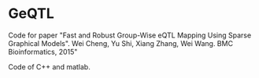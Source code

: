 # GeQTL
Code for paper "Fast and Robust Group-Wise eQTL Mapping Using Sparse Graphical Models". Wei Cheng, Yu Shi, Xiang Zhang, Wei Wang. BMC Bioinformatics, 2015"


Code of C++ and matlab.
